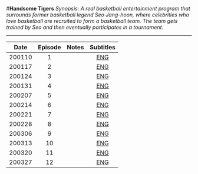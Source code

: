 #**Handsome Tigers**
*Synopsis: A real basketball entertainment program that surrounds former basketball legend Seo Jang-hoon, where celebrities who love basketball are recruited to form a basketball team. The team gets trained by Seo and then eventually participates in a tournament.*
___

| **Date** | **Episode** | **Notes** |                        **Subtitles**                         |
|:--------:|:-----------:|:---------:|:------------------------------------------------------------:|
|  200110  |      1      |           | [ENG](https://kisstvshow.to/Show/Handsome-Tigers/Episode-1)  |
|  200117  |      2      |           | [ENG](https://kisstvshow.to/Show/Handsome-Tigers/Episode-2)  |
|  200124  |      3      |           | [ENG](https://kisstvshow.to/Show/Handsome-Tigers/Episode-3)  |
|  200131  |      4      |           | [ENG](https://kisstvshow.to/Show/Handsome-Tigers/Episode-4)  |
|  200207  |      5      |           | [ENG](https://kisstvshow.to/Show/Handsome-Tigers/Episode-5)  |
|  200214  |      6      |           | [ENG](https://kisstvshow.to/Show/Handsome-Tigers/Episode-6)  |
|  200221  |      7      |           | [ENG](https://kisstvshow.to/Show/Handsome-Tigers/Episode-7)  |
|  200228  |      8      |           | [ENG](https://kisstvshow.to/Show/Handsome-Tigers/Episode-8)  |
|  200306  |      9      |           | [ENG](https://kisstvshow.to/Show/Handsome-Tigers/Episode-9)  |
|  200313  |     10      |           | [ENG](https://kisstvshow.to/Show/Handsome-Tigers/Episode-10) |
|  200320  |     11      |           | [ENG](https://kisstvshow.to/Show/Handsome-Tigers/Episode-11) |
|  200327  |     12      |           | [ENG](https://kisstvshow.to/Show/Handsome-Tigers/Episode-12) |